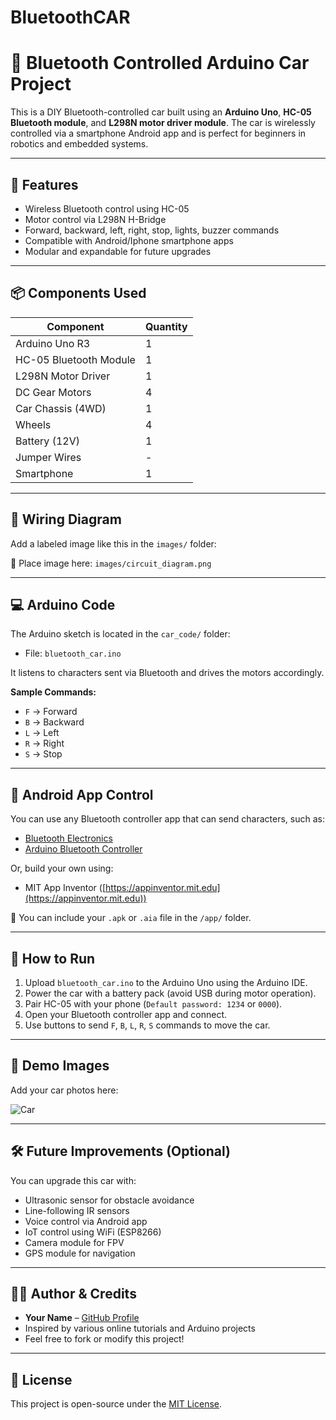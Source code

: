 # BluetoothCAR
# 🚗 Bluetooth Controlled Arduino Car Project

This is a DIY Bluetooth-controlled car built using an **Arduino Uno**, **HC-05 Bluetooth module**, and **L298N motor driver module**. The car is wirelessly controlled via a smartphone Android app and is perfect for beginners in robotics and embedded systems.

---

## 🔧 Features

- Wireless Bluetooth control using HC-05
- Motor control via L298N H-Bridge
- Forward, backward, left, right, stop, lights, buzzer commands
- Compatible with Android/Iphone smartphone apps
- Modular and expandable for future upgrades

---

## 📦 Components Used

| Component               | Quantity |
|------------------------|----------|
| Arduino Uno R3         | 1        |
| HC-05 Bluetooth Module | 1        |
| L298N Motor Driver     | 1        |
| DC Gear Motors         | 4        |
| Car Chassis (4WD)      | 1        |
| Wheels                 | 4        |
| Battery (12V)          | 1        |
| Jumper Wires           | -        |
| Smartphone             | 1        |

---

## 🔌 Wiring Diagram

Add a labeled image like this in the `images/` folder:




📎 Place image here: `images/circuit_diagram.png`

---

## 💻 Arduino Code

The Arduino sketch is located in the `car_code/` folder:
- File: `bluetooth_car.ino`

It listens to characters sent via Bluetooth and drives the motors accordingly.

**Sample Commands:**
- `F` → Forward
- `B` → Backward
- `L` → Left
- `R` → Right
- `S` → Stop

---

## 📱 Android App Control

You can use any Bluetooth controller app that can send characters, such as:
- [Bluetooth Electronics](https://play.google.com/store/apps/details?id=com.keuwl.arduinobluetoothcontroller)
- [Arduino Bluetooth Controller](https://play.google.com/store/apps/details?id=braulio.calle.bluetoothRCController)

Or, build your own using:
- MIT App Inventor ([https://appinventor.mit.edu](https://appinventor.mit.edu))

📎 You can include your `.apk` or `.aia` file in the `/app/` folder.

---

## 🚀 How to Run

1. Upload `bluetooth_car.ino` to the Arduino Uno using the Arduino IDE.
2. Power the car with a battery pack (avoid USB during motor operation).
3. Pair HC-05 with your phone (`Default password: 1234` or `0000`).
4. Open your Bluetooth controller app and connect.
5. Use buttons to send `F`, `B`, `L`, `R`, `S` commands to move the car.

---

## 📸 Demo Images

Add your car photos here:



![Car](images/car_front.jpg)

---

## 🛠️ Future Improvements (Optional)

You can upgrade this car with:
- Ultrasonic sensor for obstacle avoidance
- Line-following IR sensors
- Voice control via Android app
- IoT control using WiFi (ESP8266)
- Camera module for FPV
- GPS module for navigation

---

## 👨‍💻 Author & Credits

- **Your Name** – [GitHub Profile](https://github.com/yourusername)
- Inspired by various online tutorials and Arduino projects
- Feel free to fork or modify this project!

---

## 📄 License

This project is open-source under the [MIT License](LICENSE).
